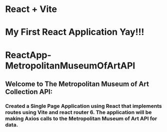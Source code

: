 # React + Vite
# My First React Application Yay!!!
# ReactApp-MetropolitanMuseumOfArtAPI

## Welcome to The Metropolitan Museum of Art Collection API:
### Created a Single Page Application using React that implements routes using Vite and react router 6. The application will be making Axios calls to the Metropolitan Museum of Art API for data.
